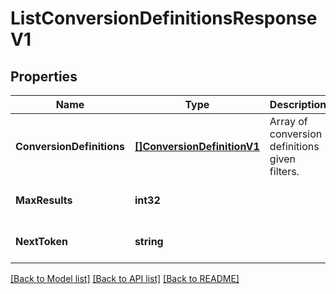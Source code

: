 # ListConversionDefinitionsResponseV1

## Properties
Name | Type | Description | Notes
------------ | ------------- | ------------- | -------------
**ConversionDefinitions** | [**[]ConversionDefinitionV1**](ConversionDefinitionV1.md) | Array of conversion definitions given filters. | [optional] [default to null]
**MaxResults** | **int32** |  | [optional] [default to null]
**NextToken** | **string** |  | [optional] [default to null]

[[Back to Model list]](../README.md#documentation-for-models) [[Back to API list]](../README.md#documentation-for-api-endpoints) [[Back to README]](../README.md)

